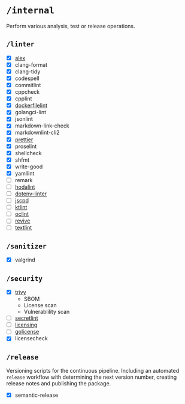 # `/internal`

Perform various analysis, test or release operations.

## `/linter`

- [x] [alex](https://github.com/get-alex/alex)
- [x] clang-format
- [x] clang-tidy
- [x] codespell
- [x] commitlint
- [x] cppcheck
- [x] cpplint
- [x] [dockerfilelint](https://github.com/replicatedhq/dockerfilelint)
- [x] golangci-lint
- [x] jsonlint
- [x] markdown-link-check
- [x] markdownlint-cli2
- [x] [prettier](https://github.com/prettier/prettier)
- [x] proselint
- [x] shellcheck
- [x] shfmt
- [x] write-good
- [x] yamllint
- [ ] remark
- [ ] [hodalint](https://github.com/hadolint/hadolint)
- [ ] [dotenv-linter](https://dotenv-linter.github.io/#/)
- [ ] [jscpd](https://github.com/kucherenko/jscpd/tree/master/packages/jscpd)
- [ ] [ktlint](https://ktlint.github.io/)
- [ ] [oclint](https://oclint.org/)
- [ ] [revive](https://revive.run/)
- [ ] [textlint](https://github.com/textlint/textlint)

## `/sanitizer`

- [x] valgrind

## `/security`

- [x] [trivy](https://github.com/aquasecurity/trivy)
  - SBOM
  - License scan
  - Vulnerablility scan
- [ ] [secretlint](https://github.com/secretlint/secretlint)
- [ ] [licensing](https://code.tools/man/1/licensing)
- [ ] [golicense](https://github.com/mitchellh/golicense)
- [x] licensecheck

## `/release`

Versioning scripts for the continuous pipeline. Including an automated `release` workflow with determining the next version number, creating release notes and publishing the package.

- [x] semantic-release
